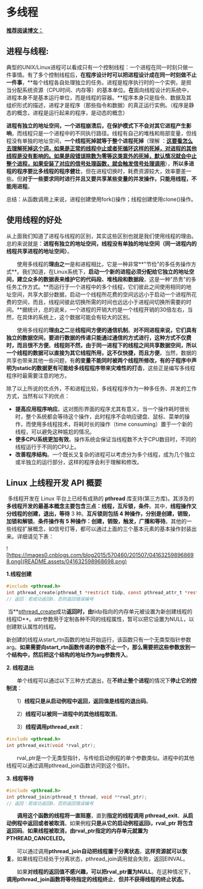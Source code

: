# 多线程

[**推荐阅读博文：**](https://www.cnblogs.com/xiehongfeng100/p/4620852.html)

## 进程与线程:

​		典型的UNIX/Linux进程可以看成只有一个控制线程：一个进程在同一时刻只做一件事情。有了多个控制线程后，**在程序设计时可以把进程设计成在同一时刻做不止一件事**，**每个线程各自处理独立的任务。进程是程序执行时的一个实例，是担当分配系统资源（CPU时间、内存等）的基本单位。**在**面向线程设计的系统中，进程本身不是基本运行单位，而是线程的容器。**程序本身只是指令、数据及其组织形式的描述，进程才是程序（那些指令和数据）的真正运行实例。（程序是静态的概念，进程是运行起来的程序，是动态的概念）

​		**进程有独立的地址空间，一个进程崩溃后，在保护模式下不会对其它进程产生影响**，而线程只是一个进程中的不同执行路径。线程有自己的堆栈和局部变量，但线程没有单独的地址空间，**一个线程死掉就等于整个进程死掉**（理解 ：**<u>这要看怎么去理解死掉这个词，如果是正常的线程中止或者死循环这样的死掉，对进程的其他线程是没有影响的。如果是段错误除数为零等这类意外的死掉，默认情况就会中止整个进程，如果安装了对应的信号处理函数，就会触发信号处理调用</u>**），**所以多进程的程序要比多线程的程序健壮**，但在进程切换时，耗费资源较大，效率要差一些。但**对于一些要求同时进行并且又要共享某些变量的并发操作，只能用线程，不能用进程**。

总结：从函数调用上来说，进程创建使用fork()操作；线程创建使用clone()操作。

## 使用线程的好处

从上面我们知道了进程与线程的区别，其实这些区别也就是我们使用线程的理由。总的来说就是：**进程有独立的地址空间，线程没有单独的地址空间（同一进程内的线程共享进程的地址空间）**。

　　使用多线程的**理由之一**是和进程相比，它是一种非常**"节俭"的多任务操作方式**。我们知道，在Linux系统下，**启动一个新的进程必须分配给它独立的地址空间，建立众多的数据表来维护它的代码段、堆栈段和数据段**，这是一种"昂贵"的多任务工作方式。**而运行于一个进程中的多个线程，它们彼此之间使用相同的地址空间，共享大部分数据，启动一个线程所花费的空间远远小于启动一个进程所花费的空间，而且，线程间彼此切换所需的时间也远远小于进程间切换所需要的时间。**据统计，总的说来，一个进程的开销大约是一个线程开销的30倍左右，当然，在具体的系统上，这个数据可能会有较大的区别。

　　使用多线程的**理由之二**是**线程间方便的通信机制**。**对不同进程来说，它们具有独立的数据空间，要进行数据的传递只能通过通信的方式进行，这种方式不仅费时，而且很不方便**。**线程则不然，由于同一进程下的线程之间共享数据空间，所以一个线程的数据可以直接为其它线程所用，这不仅快捷，而且方便**。当然，数据的共享也带来其他一些问题，有**的变量不能同时被两个线程所修改，有的子程序中声明为static的数据更有可能给多线程程序带来灾难性的打击**，这些正是编写多线程程序时最需要注意的地方。

​		除了以上所说的优点外，不和进程比较，多线程程序作为一种多任务、并发的工作方式，当然有以下的优点：

- **提高应用程序响应**。这对图形界面的程序尤其有意义，当一个操作耗时很长时，整个系统都会等待这个操作，此时程序不会响应键盘、鼠标、菜单的操作，而使用多线程技术，将耗时长的操作（time consuming）置于一个新的线程，可以避免这种尴尬的情况。
- **使多CPU系统更加有效**。操作系统会保证当线程数不大于CPU数目时，不同的线程运行于不同的CPU上。
- **改善程序结构**。一个既长又复杂的进程可以考虑分为多个线程，成为几个独立或半独立的运行部分，这样的程序会利于理解和修改。

## Linux 上线程开发 API 概要

​		多线程开发在 Linux 平台上已经有成熟的 **pthread**  库支持(第三方库)。其涉及的**多线程开发的最基本概念主要包含三点：线程，互斥锁，条件**。其中，**线程操作又分线程的创建，退出，等待** 3 种。**互斥锁则包括 4  种操作，分别是创建，销毁，加锁和解锁**。**条件操作有 5  种操作：创建，销毁，触发，广播和等待**。其他的一些线程扩展概念，如信号灯等，都可以通过上面的三个基本元素的基本操作封装出来。详细请见下表：

![https://images0.cnblogs.com/blog2015/570460/201507/041632598968698.png](README.assets/041632598968698.png)

**1.线程创建**

```c
#include <pthread.h>
int pthread_create(pthread_t *restrict tidp, const pthread_attr_t *restrict attr, void *(*start_rtn)(void *), void *restrict arg);
// 返回：若成功返回0，否则返回错误编号
```

​		当**[pthread_create](http://man7.org/linux/man-pages/man3/pthread_create.3.html)成功**返回时，由**tidp指向的内存单元被设置为新创建线程的线程ID**。attr参数用于定制各种不同的线程属性，暂可以把它设置为NULL，以创建默认属性的线程。

​		新创建的线程从start_rtn函数的地址开始运行，该函数只有一个无类型指针参数arg。**如果需要向start_rtn函数传递的参数不止一个，那么需要把这些参数放到一个结构中，然后把这个结构的地址作为arg参数传入**。



**2. 线程退出**

　　单个线程可以通过以下三种方式退出，在**不终止整个进程**的情况下**停止它的控制流**：

　　1）**线程只是从启动例程中返回，返回值是线程的退出码**。

　　2）**线程可以被同一进程中的其他线程取消**。

　　3）**线程调用pthread_exit**：

```c
#include <pthread.h>
int pthread_exit(void *rval_ptr);
```

　　rval_ptr是一个无类型指针，与传给启动例程的单个参数类似。进程中的其他线程可以通过调用pthread_join函数访问到这个指针。



**3. 线程等待**

```c
#include <pthread.h>
int pthread_join(pthread_t thread, void **rval_ptr);
// 返回：若成功返回0，否则返回错误编号
```

　　**调用这个函数的线程将一直阻塞**，直到**指定的线程调用 pthread_exit**、**从启动例程中返回或者被取消**。如果例程**只是从它的启动例程返回i，rval_ptr 将包含返回码**。**如果线程被取消，由rval_ptr指定的内存单元就置为PTHREAD_CANCELED。**

　　可以通过调用**pthread_join自动把线程置于分离状态**，**这样资源就可以恢复**。如果线程已经处于分离状态，pthread_join调用就会失败，返回EINVAL。

　　如果**对线程的返回值不感兴趣，可以把rval_ptr置为NULL**。在这种情况下，**调用pthread_join函数将等待指定的线程终止**，**但并不获得线程的终止状态。**

